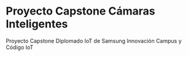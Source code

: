 # Proyecto Capstone Cámaras Inteligentes

Proyecto Capstone Diplomado IoT de Samsung Innovación Campus y Código IoT
